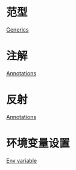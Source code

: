 # 范型
[Generics](./src/generics)

# 注解
[Annotations](./src/annotations)

# 反射
[Annotations](./src/reflection)

# 环境变量设置
[Env variable](./src/envvariable)

